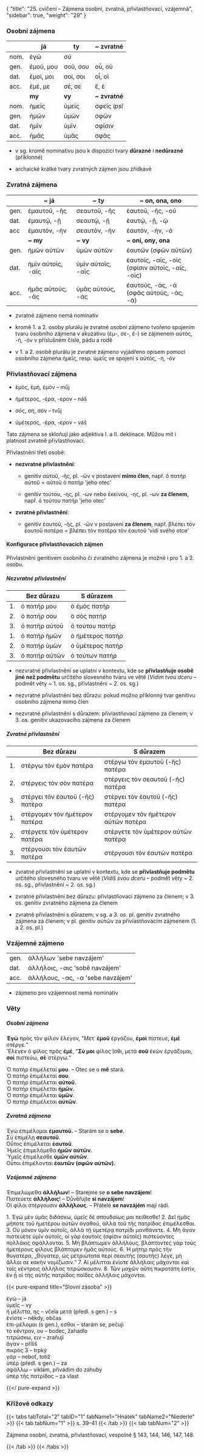 {
"title": "25. cvičení – Zájmena osobní, zvratná, přivlastňovací, vzájemná",
    "sidebar": true,
    "weight": "29"
}

### Osobní zájmena

|      | já        | ty       | ~ zvratné     |
| ---- | --------- | -------- | ------------- |
| nom. | ἐγώ       | σύ       |               |
| gen. | ἐμοῦ, μου | σοῦ, σου | οὗ, οὑ        |
| dat. | ἐμοί, μοι | σοί, σοι | οἷ, οἱ        |
| acc. | ἐμέ, με   | σέ, σε   | ἕ, ἑ          |
|      | **my**    | **vy**   | **~ zvratné** |
| nom. | ἡμεῖς     | ὑμεῖς    | σφεῖς *ipsī*  |
| gen. | ἡμῶν      | ὑμῶν     | σφῶν          |
| dat. | ἡμῖν      | ὑμῖν     | σφίσιν        |
| acc. | ἡμᾶς      | ὑμᾶς     | σφᾶς          |

- v sg. kromě nominativu jsou k dispozici tvary **důrazné** i **nedůrazné** (příklonné)

- archaické krátké tvary zvratných zájmen jsou zřídkavé

### Zvratná zájmena

|      | ~ já              | ~ ty              | ~ on, ona, ono                                  |
| ---- | ----------------- | ----------------- | ----------------------------------------------- |
| gen. | ἐμαυτοῦ, -ῆς      | σεαυτοῦ, -ῆς      | ἑαυτοῦ, -ῆς, -οῦ                                |
| dat. | ἐμαυτῷ, -ῇ        | σεαυτῷ, -ῇ        | ἑαυτῷ, -ῇ, -ῷ                                   |
| acc  | ἐμαυτόν, -ήν      | σεαυτόν, -ήν      | ἑαυτόν, -ήν, -ό                                 |
|      | **~ my**          | **~ vy**          | **~ oni, ony, ona**                             |
| gen. | ἡμῶν αὐτῶν        | ὑμῶν αὐτῶν        | ἑαυτῶν (σφῶν αὐτῶν)                             |
| dat. | ἡμῖν αὐτοῖς, -αῖς | ὑμῖν αὐτοῖς, -αῖς | ἑαυτοῖς, -αῖς, -οῖς (σφίσιν αὐτοῖς, -αῖς, -οῖς) |
| acc. | ἡμᾶς αὐτούς, -άς  | ὑμᾶς αὐτούς, -άς  | ἑαυτούς, -άς, -ά (σφᾶς αὐτούς, -άς, -ά)         |

- zvratné zájmeno nemá nominativ

- kromě 1. a 2. osoby plurálu je zvratné osobní zájmeno tvořeno spojením tvaru osobního zájmena v akuzativu (ἐμ-, σε-, ἑ-) se zájmenem αὐτός, -ή, -όν v příslušném čísle, pádu a rodě

- v 1. a 2. osobě plurálu je zvratné zájmeno vyjádřeno opisem pomocí osobního zájmena ἡμεῖς, resp. ὑμεῖς ve spojení s αὐτός, -ή, -όν

### Přivlastňovací zájmena

- ἐμός, ἐμή, ἐμόν – můj

- ἡμέτερος, -έρα, -ερον – náš

- σός, σή, σόν – tvůj

- ὑμέτερος, -έρα, -ερον – váš

Tato zájmena se skloňují jako adjektiva I. a II. deklinace. Můžou mít i platnost zvratně přivlastňovací.

Přivlastnění třetí osobě:

- **nezvratné přivlastnění**: 
  
  - genitiv αὐτοῦ, -ῆς, pl. -ῶν v postavení **mimo člen**, např. ὁ πατὴρ αὐτοῦ = αὐτοῦ ὁ πατήρ 'jeho otec' 
  
  - genitiv τούτου, -ης, pl. -ων nebo ἐκείνου, -ης, pl. -ων **za členem**, např. ὁ τούτου πατήρ 'jeho otec'

- **zvratné přivlastnění**: 
  
  - genitiv ἑαυτοῦ, -ῆς, pl. -ῶν v postavení **za členem**, např. βλέπει τὸν ἑαυτοῦ πατέρα = βλέπει τὸν πατέρα τὸν ἑαυτοῦ 'vidí svého otce'

#### Konfigurace přivlastňovacích zájmen

Přivlastnění genitivem osobního či zvratného zájmena je možné i pro 1. a 2. osobu.

##### Nezvratné přivlastnění

|     | Bez důrazu    | S důrazem        |
| --- | ------------- | ---------------- |
| 1.  | ὁ πατήρ μου   | ὁ ἐμὸς πατήρ     |
| 2.  | ὁ πατήρ σου   | ὁ σὸς πατήρ      |
| 3.  | ὁ πατήρ αὐτοῦ | ὁ τούτου πατήρ   |
| 1.  | ὁ πατήρ ἡμῶν  | ὁ ἡμέτερος πατήρ |
| 2.  | ὁ πατήρ ὑμῶν  | ὁ ὑμέτερος πατήρ |
| 3.  | ὁ πατήρ αὐτῶν | ὁ τούτων πατήρ   |

- nezvratné přivlastnění se uplatní v kontextu, kde se **přivlastňuje osobě jiné než podmětu** určitého slovesného tvaru ve větě (*Vidím tvou dceru* – podmět věty ~ 1. os. sg., přivlastnění ~ 2. os. sg.)

- nezvratné přivlastnění bez důrazu: pokud možno příklonný tvar genitivu osobního zájmena mimo člen

- nezvratné přivlastnění s důrazem: přivlastňovací zájmeno za členem; v 3. os. genitiv ukazovacího zájmena za členem

##### Zvratné přivlastnění

|     | Bez důrazu                      | S důrazem                           |
| --- | ------------------------------- | ----------------------------------- |
| 1.  | στέργω τὸν ἐμὸν πατέρα          | στέργω τὸν ἐμαυτοῦ (-ῆς) πατέρα     |
| 2.  | στέργεις τὸν σὸν πατέρα         | στέργεις τὸν σεαυτοῦ (-ῆς) πατέρα   |
| 3.  | στέργει τὸν ἑαυτοῦ (-ῆς) πατέρα | στέργει τὸν ἑαυτοῦ (-ῆς) πατέρα     |
| 1.  | στέργομεν τὸν ἡμέτερον πατέρα   | στέργομεν τὸν ἡμέτερον αὐτῶν πατέρα |
| 2.  | στέργετε τὸν ὑμέτερον πατέρα    | στέργετε τὸν ὑμέτερον αὐτῶν πατέρα  |
| 3.  | στέργουσι τὸν ἑαυτῶν πατέρα     | στέργουσι τὸν ἑαυτῶν πατέρα         |

- zvratné přivlastnění se uplatní v kontextu, kde se **přivlastňuje podmětu** určitého slovesného tvaru ve větě (*Vidíš svou dceru* – podmět věty ~ 2. os. sg., přivlastnění ~ 2. os. sg.)

- zvratné přivlastnění bez důrazu: přivlastňovací zájmeno za členem; v 3. os. genitiv zvratného zájmena za členem

- zvratné přivlastnění s důrazem: v sg. a 3. os. pl. genitiv zvratného zájmena za členem; v pl. genitiv αὐτῶν za přivlastňovacím zájmenem (1. a 2. os. pl.)

### Vzájemné zájmeno

|      |                                   |
| ---- | --------------------------------- |
| gen. | ἀλλήλων 'sebe navzájem'           |
| dat. | ἀλλήλοις, -αις 'sobě navzájem'    |
| acc. | ἀλλήλους, -ας, -α 'sebe navzájem' |

- zájmeno pro vzájemnost nemá nominativ

### Věty

##### Osobní zájmena

**Ἐγὼ** πρὸς τὸν φίλον ἔλεγον, "Μετ᾿ **ἐμοῦ** ἐργάζου, **ἐμοὶ** πίστευε, **ἐμὲ** στέργε.“  
Ἔλεγεν ὁ φίλος πρὸς **ἐμέ**, "**Σύ μοι** φίλος ἴσθι, μετὰ **σοῦ** ἑκὼν ἐργάζομαι, **σοὶ** πιστεύω, **σὲ** στέργω.“

Ὁ πατὴρ ἐπιμέλεταί **μου**.  – Otec se o **mě** stará.  
Ὁ πατὴρ ἐπιμέλεταί **σου**.  
Ὁ πατὴρ ἐπιμέλεται **αὐτοῦ**.  
Ὁ πατὴρ ἐπιμέλεται **ἡμῶν.**  
Ὁ πατὴρ ἐπιμέλεται **ὑμῶν**.   
Ὁ πατὴρ ἐπιμέλεται **αὐτῶν**. 

##### Zvratná zájmena

Ἐγὼ ἐπιμέλομαι **ἐμαυτοῦ.** – Starám se o **sebe**.   
Σὺ ἐπιμέλῃ **σεαυτοῦ**.  
Οὗτος ἐπιμέλεται **ἑαυτοῦ**.  
Ἡμεῖς ἐπιμελόμεθα **ἡμῶν αὐτῶν.**  
Ὑμεῖς ἐπιμέλεσθε **ὑμῶν αὐτῶν**.  
Οὗτοι ἐπιμέλονται **ἑαυτῶν  (σφῶν αὐτῶν).**

##### Vzájemné zájmeno

Ἐπιμελώμεθα **ἀλλήλων**! – Starejme se **o sebe navzájem**!  
Πιστεύετε **ἀλλήλοις**! – Důvěřujte **si navzájem**!  
Οἱ φίλοι στέργουσιν **ἀλλήλους**. – Přátelé **se navzájém** mají rádi.

1\. Ἐγὼ μὲν ὑμᾶς διδάσκω, ὑμεῖς δὲ σπουδαίως μοι πείθεσθε! 2. Δεῖ ἡμᾶς μήποτε τοῦ ἡμετέρου αὐτῶν ἀγαθοῦ, ἀλλὰ τοῦ τῆς πατρίδος ἐπιμέλεσθαι. 3. Οὐ μόνον ὑμῖν αὐτοῖς, ἀλλὰ τῇ ὑμετέρᾳ πατρίδι μανθάνετε. 4. Μὴ ἄγαν πιστεύετε ὑμῖν αὐτοῖς, oἱ γὰρ ἑαυτοῖς (σφίσιν αὐτοῖς) πιστεύovτες πολλάκις σφάλλονται. 5. Μὴ βλάπτωμεν ἀλλήλους, βλάπτοντες γὰρ τοὺς ἡμετέρους φίλους βλάπτομεν ἡμᾶς αὐτούς. 6. Ἡ μήτηρ πρὸς
τὴν θυγατέρα, „Θύγατερ, ὡς μετριώτατα περὶ σεαυτῆς (σαυτῆς) λέγε, μὴ ἄλλοι σε κακὴν νομίζωσιν.“ 7. Αἱ μέλιτται ἐνίοτε ἀλλήλαις μάχονται καὶ τοῖς κέντροις ἀλλήλας τιτρώσκουσιν. 8. Τῶν μαχῶν αὕτη πικροτάτη ἐστίν, ἐν ᾗ oἱ τῆς αὐτῆς πατρίδος παῖδες ἀλλήλοις μάχονται.

{{< pure-expand title="Slovní zásoba" >}}      

ἐγώ – já   
ὑμεῖς – vy   
ἡ μέλιττα, ης – včela
μετά (předl. s gen.) – s   
ἐνίοτε – někdy, občas  
ἐπι-μέλομαι (s gen.), εσθαι – starám se, pečuji  
τὸ κévτρov, oυ – bodec, žahadlo  
τιτρώσκω, ειν – zraňuji  
ἄγαν – příliš   
πικρός 3 – trpký  
γάρ – neboť, totiž   
ὑπέρ (předl. s gen.) – za  
σφάλλω – viklám, přivádím do záhuby  
ὑπὲρ τῆς πατρίδος – za vlast

{{</ pure-expand >}}

### Křížové odkazy

{{< tabs tabTotal="2" tabID="1" tabName1="Hnátek" tabName2="Niederle" >}}
{{< tab tabNum="1" >}}
s. 39–41
{{< /tab >}}
{{< tab tabNum="2" >}}

Zájmena osobní, zvratná, přivlastňovací, vespolné § 143, 144, 146, 147, 148.

{{< /tab >}}
{{< /tabs >}}
